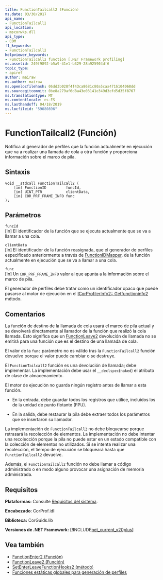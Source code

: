 ```yaml
---
title: FunctionTailcall2 (Función)
ms.date: 03/30/2017
api_name:
- FunctionTailcall2
api_location:
- mscorwks.dll
api_type:
- COM
f1_keywords:
- FunctionTailcall2
helpviewer_keywords:
- FunctionTailcall2 function [.NET Framework profiling]
ms.assetid: 249f9892-b5a9-41e1-b329-28a925904df6
topic_type:
- apiref
author: mairaw
ms.author: mairaw
ms.openlocfilehash: 06dd3b028f4f43ca8681c80a5caa4716104068dd
ms.sourcegitcommit: 0be8a279af6d8a43e03141e349d3efd5d35f8767
ms.translationtype: MT
ms.contentlocale: es-ES
ms.lasthandoff: 04/18/2019
ms.locfileid: "59080896"
---
```

# <a name="functiontailcall2-function"></a>FunctionTailcall2 (Función)
Notifica al generador de perfiles que la función actualmente en ejecución que va a realizar una llamada de cola a otra función y proporciona información sobre el marco de pila.  
  
## <a name="syntax"></a>Sintaxis  
  
```  
void __stdcall FunctionTailcall2 (  
    [in] FunctionID         funcId,   
    [in] UINT_PTR           clientData,   
    [in] COR_PRF_FRAME_INFO func  
);  
```  
  
## <a name="parameters"></a>Parámetros  
 `funcId`  
 [in] El identificador de la función que se ejecuta actualmente que se va a llamar a una cola.  
  
 `clientData`  
 [in] El identificador de la función reasignada, que el generador de perfiles especificado anteriormente a través de [FunctionIDMapper](../../../../docs/framework/unmanaged-api/profiling/functionidmapper-function.md), de la función actualmente en ejecución que se va a llamar a una cola.  
  
 `func`  
 [in] Un `COR_PRF_FRAME_INFO` valor al que apunta a la información sobre el marco de pila.  
  
 El generador de perfiles debe tratar como un identificador opaco que puede pasarse al motor de ejecución en el [ICorProfilerInfo2:: Getfunctioninfo2](../../../../docs/framework/unmanaged-api/profiling/icorprofilerinfo2-getfunctioninfo2-method.md) método.  
  
## <a name="remarks"></a>Comentarios  
 La función de destino de la llamada de cola usará el marco de pila actual y se devolverá directamente al llamador de la función que realizó la cola llamada. Esto significa que un [FunctionLeave2](../../../../docs/framework/unmanaged-api/profiling/functionleave2-function.md) devolución de llamada no se emitirá para una función que es el destino de una llamada de cola.  
  
 El valor de la `func` parámetro no es válido tras la `FunctionTailcall2` función devuelve porque el valor puede cambiar o se destruye.  
  
 El `FunctionTailcall2` función es una devolución de llamada; debe implementar. La implementación debe usar el `__declspec`(`naked`) el atributo de clase de almacenamiento.  
  
 El motor de ejecución no guarda ningún registro antes de llamar a esta función.  
  
-   En la entrada, debe guardar todos los registros que utilice, incluidos los de la unidad de punto flotante (FPU).  
  
-   En la salida, debe restaurar la pila debe extraer todos los parámetros que se insertaron su llamador.  
  
 La implementación de `FunctionTailcall2` no debe bloquearse porque retrasará la recolección de elementos. La implementación no debe intentar una recolección porque la pila no puede estar en un estado compatible con la colección de elementos no utilizados. Si se intenta realizar una recolección, el tiempo de ejecución se bloqueará hasta que `FunctionTailcall2` devuelve.  
  
 Además, el `FunctionTailcall2` función no debe llamar a código administrado o en modo alguno provocar una asignación de memoria administrada.  
  
## <a name="requirements"></a>Requisitos  
 **Plataformas:** Consulte [Requisitos del sistema](../../../../docs/framework/get-started/system-requirements.md).  
  
 **Encabezado**: CorProf.idl  
  
 **Biblioteca:** CorGuids.lib  
  
 **Versiones de .NET Framework:** [!INCLUDE[net_current_v20plus](../../../../includes/net-current-v20plus-md.md)]  
  
## <a name="see-also"></a>Vea también

- [FunctionEnter2 (Función)](../../../../docs/framework/unmanaged-api/profiling/functionenter2-function.md)
- [FunctionLeave2 (Función)](../../../../docs/framework/unmanaged-api/profiling/functionleave2-function.md)
- [SetEnterLeaveFunctionHooks2 (método)](../../../../docs/framework/unmanaged-api/profiling/icorprofilerinfo2-setenterleavefunctionhooks2-method.md)
- [Funciones estáticas globales para generación de perfiles](../../../../docs/framework/unmanaged-api/profiling/profiling-global-static-functions.md)
